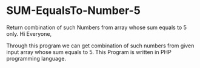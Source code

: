 # SUM-EqualsTo-Number-5
Return combination of such Numbers from array whose sum equals to 5 only.
Hi Everyone,

Through this program we can get combination of such numbers from given input array whose sum equals to 5.
This Program is written in PHP programming language.



